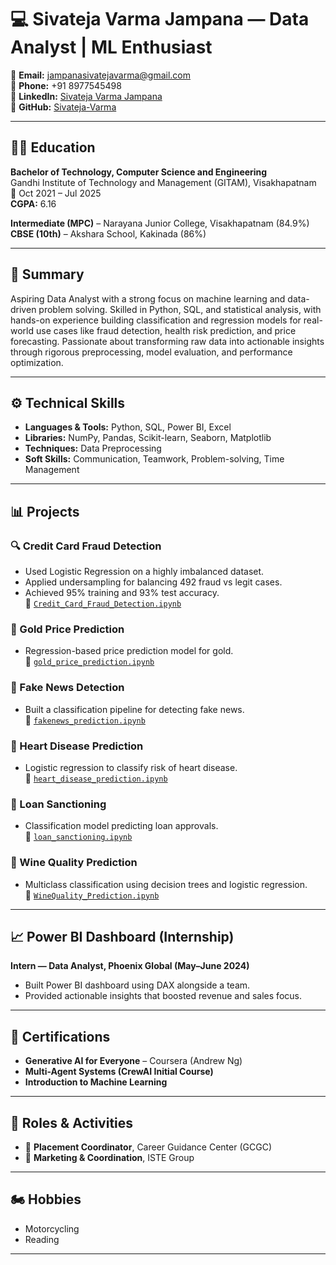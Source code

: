 # 💻 Sivateja Varma Jampana — Data Analyst | ML Enthusiast

📧 **Email:** jampanasivatejavarma@gmail.com  
📱 **Phone:** +91 8977545498  
🔗 **LinkedIn:** [Sivateja Varma Jampana](https://www.linkedin.com/in/sivateja-varma-jampana-2004102b0)  
🐙 **GitHub:** [Sivateja-Varma](https://github.com/Sivateja-Varma)

---

## 👨‍🎓 Education

**Bachelor of Technology, Computer Science and Engineering**  
Gandhi Institute of Technology and Management (GITAM), Visakhapatnam  
📅 Oct 2021 – Jul 2025  
**CGPA:** 6.16

**Intermediate (MPC)** – Narayana Junior College, Visakhapatnam (84.9%)  
**CBSE (10th)** – Akshara School, Kakinada (86%)

---

## 🧠 Summary

Aspiring Data Analyst with a strong focus on machine learning and data-driven problem solving. Skilled in Python, SQL, and statistical analysis, with hands-on experience building classification and regression models for real-world use cases like fraud detection, health risk prediction, and price forecasting. Passionate about transforming raw data into actionable insights through rigorous preprocessing, model evaluation, and performance optimization.

---

## ⚙️ Technical Skills

- **Languages & Tools:** Python, SQL, Power BI, Excel  
- **Libraries:** NumPy, Pandas, Scikit-learn, Seaborn, Matplotlib  
- **Techniques:** Data Preprocessing
- **Soft Skills:** Communication, Teamwork, Problem-solving, Time Management

---

## 📊 Projects

### 🔍 Credit Card Fraud Detection
- Used Logistic Regression on a highly imbalanced dataset.
- Applied undersampling for balancing 492 fraud vs legit cases.
- Achieved 95% training and 93% test accuracy.  
📁 [`Credit_Card_Fraud_Detection.ipynb`](https://github.com/Sivateja-Varma/mycodes.py/blob/main/Credit_Card_Fraud_Detection.ipynb)

### 💸 Gold Price Prediction
- Regression-based price prediction model for gold.  
📁 [`gold_price_prediction.ipynb`](https://github.com/Sivateja-Varma/mycodes.py/blob/main/gold_price_prediction.ipynb)

### 📰 Fake News Detection
- Built a classification pipeline for detecting fake news.  
📁 [`fakenews_prediction.ipynb`](https://github.com/Sivateja-Varma/mycodes.py/blob/main/fakenews_prediction.ipynb)

### 🏥 Heart Disease Prediction
- Logistic regression to classify risk of heart disease.  
📁 [`heart_disease_prediction.ipynb`](https://github.com/Sivateja-Varma/mycodes.py/blob/main/heart_disease_prediction.ipynb)

### 🏦 Loan Sanctioning
- Classification model predicting loan approvals.  
📁 [`loan_sanctioning.ipynb`](https://github.com/Sivateja-Varma/mycodes.py/blob/main/loan_sanctioning.ipynb)

### 🍷 Wine Quality Prediction
- Multiclass classification using decision trees and logistic regression.  
📁 [`WineQuality_Prediction.ipynb`](https://github.com/Sivateja-Varma/mycodes.py/blob/main/WineQuality_Prediction.ipynb)

---

## 📈 Power BI Dashboard (Internship)

**Intern — Data Analyst, Phoenix Global (May–June 2024)**  
- Built Power BI dashboard using DAX alongside a team.
- Provided actionable insights that boosted revenue and sales focus.

---

## 📜 Certifications

- **Generative AI for Everyone** – Coursera (Andrew Ng)  
- **Multi-Agent Systems (CrewAI Initial Course)**  
- **Introduction to Machine Learning**

---

## 🧠 Roles & Activities

- 📌 **Placement Coordinator**, Career Guidance Center (GCGC)  
- 📢 **Marketing & Coordination**, ISTE Group

---

## 🏍️ Hobbies

- Motorcycling  
- Reading 

---
